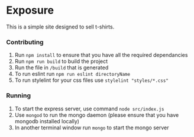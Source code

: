 # Exposure 
This is a simple site designed to sell t-shirts.

### Contributing
1. Run `npm install` to ensure that you have all the required dependancies
2. Run `npm run build` to build the project
3. Run the file in `/build` that is generated
4. To run eslint run `npm run eslint directoryName`
5. To run stylelint for your css files use `stylelint "styles/*.css"`

### Running
1. To start the express server, use command `node src/index.js`
2. Use `mongod` to run the mongo daemon (please ensure that you have mongodb installed locally)
3. In another terminal window run `mongo` to start the mongo server